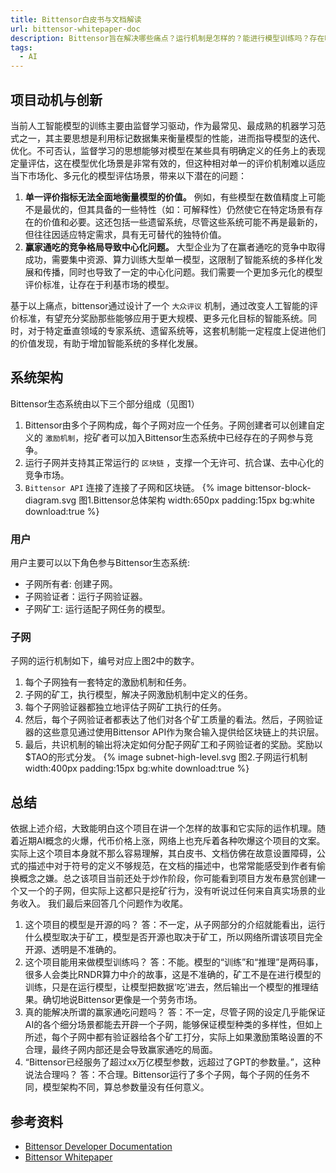 ```yaml
---
title: Bittensor白皮书与文档解读
url: bittensor-whitepaper-doc
description: Bittensor旨在解决哪些痛点？运行机制是怎样的？能进行模型训练吗？存在哪些潜在问题？
tags:
  - AI
---
```

## 项目动机与创新
当前人工智能模型的训练主要由监督学习驱动，作为最常见、最成熟的机器学习范式之一，其主要思想是利用标记数据集来衡量模型的性能，进而指导模型的迭代、优化。不可否认，监督学习的思想能够对模型在某些具有明确定义的任务上的表现定量评估，这在模型优化场景是非常有效的，但这种相对单一的评价机制难以适应当下市场化、多元化的模型评估场景，带来以下潜在的问题：
1. **单一评价指标无法全面地衡量模型的价值。**
	例如，有些模型在数值精度上可能不是最优的，但其具备的一些特性（如：可解释性）仍然使它在特定场景有存在的价值和必要。这还包括一些遗留系统，尽管这些系统可能不再是最新的，但往往因适应特定需求，具有无可替代的独特价值。
2. **赢家通吃的竞争格局导致中心化问题。**
	大型企业为了在赢者通吃的竞争中取得成功，需要集中资源、算力训练大型单一模型，这限制了智能系统的多样化发展和传播，同时也导致了一定的中心化问题。我们需要一个更加多元化的模型评价标准，让存在于利基市场的模型。

基于以上痛点，bittensor通过设计了一个 `大众评议` 机制，通过改变人工智能的评价标准，有望充分奖励那些能够应用于更大规模、更多元化目标的智能系统。同时，对于特定垂直领域的专家系统、遗留系统等，这套机制能一定程度上促进他们的价值发现，有助于增加智能系统的多样化发展。

## 系统架构
Bittensor生态系统由以下三个部分组成（见图1）
1. Bittensor由多个子网构成，每个子网对应一个任务。子网创建者可以创建自定义的 `激励机制`，挖矿者可以加入Bittensor生态系统中已经存在的子网参与竞争。
2. 运行子网并支持其正常运行的 `区块链` ，支撑一个无许可、抗合谋、去中心化的竞争市场。
3. `Bittensor API` 连接了连接了子网和区块链。
{% image bittensor-block-diagram.svg 图1.Bittensor总体架构 width:650px padding:15px bg:white download:true %}
### 用户
用户主要可以以下角色参与Bittensor生态系统:
- 子网所有者: 创建子网。
- 子网验证者：运行子网验证器。
- 子网矿工: 运行适配子网任务的模型。
### 子网
子网的运行机制如下，编号对应上图2中的数字。
1. 每个子网独有一套特定的激励机制和任务。
2. 子网的矿工，执行模型，解决子网激励机制中定义的任务。
3. 每个子网验证器都独立地评估子网矿工执行的任务。
4. 然后，每个子网验证者都表达了他们对各个矿工质量的看法。然后，子网验证器的这些意见通过使用Bittensor API作为聚合输入提供给区块链上的共识层。
5. 最后，共识机制的输出将决定如何分配子网矿工和子网验证者的奖励。奖励以$TAO的形式分发。
{% image subnet-high-level.svg 图2.子网运行机制 width:400px padding:15px bg:white download:true %}

## 总结
依据上述介绍，大致能明白这个项目在讲一个怎样的故事和它实际的运作机理。随着近期AI概念的火爆，代币价格上涨，网络上也充斥着各种吹爆这个项目的文案。实际上这个项目本身就不那么容易理解，其白皮书、文档仿佛在故意设置障碍，公式的描述中对于符号的定义不够规范，在文档的描述中，也常常能感受到作者有偷换概念之嫌。总之该项目当前还处于炒作阶段，你可能看到项目方发布悬赏创建一个又一个的子网，但实际上这都只是挖矿行为，没有听说过任何来自真实场景的业务收入。
我们最后来回答几个问题作为收尾。
1. 这个项目的模型是开源的吗？
	答：不一定，从子网部分的介绍就能看出，运行什么模型取决于矿工，模型是否开源也取决于矿工，所以网络所谓该项目完全开源、透明是不准确的。
2. 这个项目能用来做模型训练吗？
	答：不能。模型的“训练”和“推理”是两码事，很多人会类比RNDR算力中介的故事，这是不准确的，矿工不是在进行模型的训练，只是在运行模型，让模型把数据‘吃’进去，然后输出一个模型的推理结果。确切地说Bittensor更像是一个劳务市场。
3. 真的能解决所谓的赢家通吃问题吗？
	答：不一定，尽管子网的设定几乎能保证AI的各个细分场景都能去开辟一个子网，能够保证模型种类的多样性，但如上所述，每个子网中都有验证器给各个矿工打分，实际上如果激励策略设置的不合理，最终子网内部还是会导致赢家通吃的局面。
4. “Bittensor已经服务了超过xx万亿模型参数，远超过了GPT的参数量。”，这种说法合理吗？
	答：不合理。Bittensor运行了多个子网，每个子网的任务不同，模型架构不同，算总参数量没有任何意义。

## 参考资料
- [Bittensor Developer Documentation](https://docs.bittensor.com/learn/introduction)
- [Bittensor Whitepaper](https://bittensor.com/whitepaper)